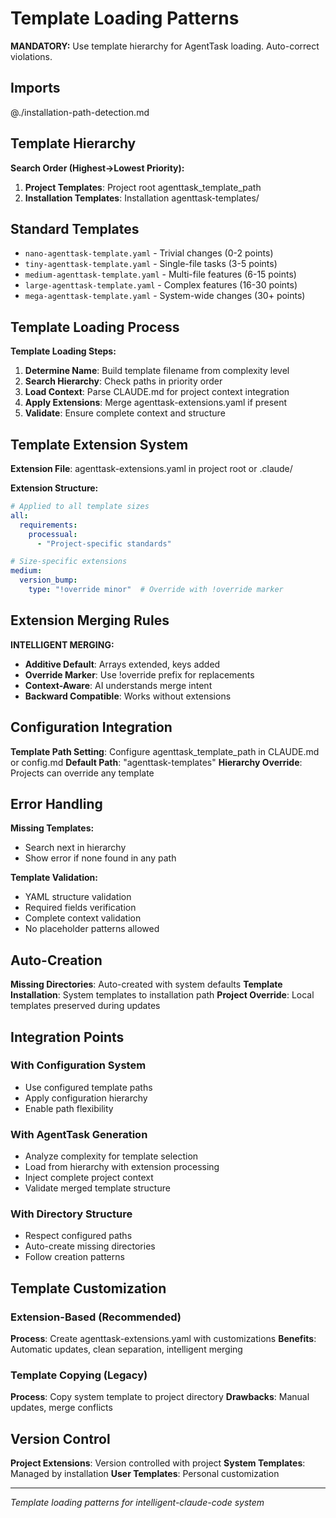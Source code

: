 # Template Loading Patterns

**MANDATORY:** Use template hierarchy for AgentTask loading. Auto-correct violations.

## Imports

@./installation-path-detection.md

## Template Hierarchy

**Search Order (Highest→Lowest Priority):**
1. **Project Templates**: Project root agenttask_template_path
2. **Installation Templates**: Installation agenttask-templates/

## Standard Templates

- `nano-agenttask-template.yaml` - Trivial changes (0-2 points)
- `tiny-agenttask-template.yaml` - Single-file tasks (3-5 points)  
- `medium-agenttask-template.yaml` - Multi-file features (6-15 points)
- `large-agenttask-template.yaml` - Complex features (16-30 points)
- `mega-agenttask-template.yaml` - System-wide changes (30+ points)

## Template Loading Process

**Template Loading Steps:**
1. **Determine Name**: Build template filename from complexity level
2. **Search Hierarchy**: Check paths in priority order
3. **Load Context**: Parse CLAUDE.md for project context integration
4. **Apply Extensions**: Merge agenttask-extensions.yaml if present
5. **Validate**: Ensure complete context and structure

## Template Extension System

**Extension File**: agenttask-extensions.yaml in project root or .claude/

**Extension Structure:**
```yaml
# Applied to all template sizes
all:
  requirements:
    processual:
      - "Project-specific standards"

# Size-specific extensions
medium:
  version_bump:
    type: "!override minor"  # Override with !override marker
```

## Extension Merging Rules

**INTELLIGENT MERGING:**
- **Additive Default**: Arrays extended, keys added
- **Override Marker**: Use !override prefix for replacements  
- **Context-Aware**: AI understands merge intent
- **Backward Compatible**: Works without extensions

## Configuration Integration

**Template Path Setting**: Configure agenttask_template_path in CLAUDE.md or config.md
**Default Path**: "agenttask-templates"
**Hierarchy Override**: Projects can override any template

## Error Handling

**Missing Templates:**
- Search next in hierarchy
- Show error if none found in any path

**Template Validation:**
- YAML structure validation
- Required fields verification
- Complete context validation
- No placeholder patterns allowed

## Auto-Creation

**Missing Directories**: Auto-created with system defaults
**Template Installation**: System templates to installation path
**Project Override**: Local templates preserved during updates

## Integration Points

### With Configuration System
- Use configured template paths
- Apply configuration hierarchy
- Enable path flexibility

### With AgentTask Generation  
- Analyze complexity for template selection
- Load from hierarchy with extension processing
- Inject complete project context
- Validate merged template structure

### With Directory Structure
- Respect configured paths
- Auto-create missing directories
- Follow creation patterns

## Template Customization

### Extension-Based (Recommended)
**Process**: Create agenttask-extensions.yaml with customizations
**Benefits**: Automatic updates, clean separation, intelligent merging

### Template Copying (Legacy)
**Process**: Copy system template to project directory
**Drawbacks**: Manual updates, merge conflicts

## Version Control

**Project Extensions**: Version controlled with project
**System Templates**: Managed by installation
**User Templates**: Personal customization

---
*Template loading patterns for intelligent-claude-code system*